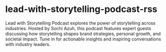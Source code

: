 # lead-with-storytelling-podcast-rss
Lead with Storytelling Podcast explores the power of storytelling across industries. Hosted by Sochi Azuh, this podcast features expert guests discussing how storytelling shapes brand strategies, personal growth, and societal impact. Tune in for actionable insights and inspiring conversations with industry leaders.
